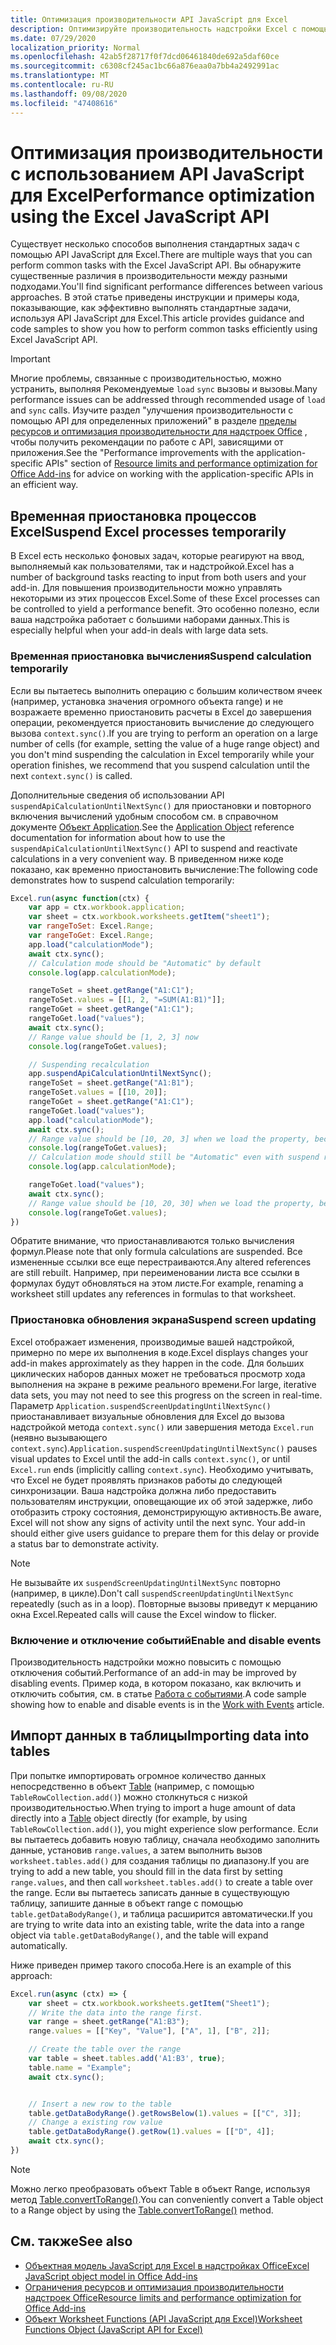 ```yaml
---
title: Оптимизация производительности API JavaScript для Excel
description: Оптимизируйте производительность надстройки Excel с помощью API JavaScript.
ms.date: 07/29/2020
localization_priority: Normal
ms.openlocfilehash: 42ab5f28717f0f7dcd06461840de692a5daf60ce
ms.sourcegitcommit: c6308cf245ac1bc66a876eaa0a7bb4a2492991ac
ms.translationtype: MT
ms.contentlocale: ru-RU
ms.lasthandoff: 09/08/2020
ms.locfileid: "47408616"
---
```

# <a name="performance-optimization-using-the-excel-javascript-api"></a><span data-ttu-id="e27aa-103">Оптимизация производительности с использованием API JavaScript для Excel</span><span class="sxs-lookup"><span data-stu-id="e27aa-103">Performance optimization using the Excel JavaScript API</span></span>

<span data-ttu-id="e27aa-104">Существует несколько способов выполнения стандартных задач с помощью API JavaScript для Excel.</span><span class="sxs-lookup"><span data-stu-id="e27aa-104">There are multiple ways that you can perform common tasks with the Excel JavaScript API.</span></span> <span data-ttu-id="e27aa-105">Вы обнаружите существенные различия в производительности между разными подходами.</span><span class="sxs-lookup"><span data-stu-id="e27aa-105">You'll find significant performance differences between various approaches.</span></span> <span data-ttu-id="e27aa-106">В этой статье приведены инструкции и примеры кода, показывающие, как эффективно выполнять стандартные задачи, используя API JavaScript для Excel.</span><span class="sxs-lookup"><span data-stu-id="e27aa-106">This article provides guidance and code samples to show you how to perform common tasks efficiently using Excel JavaScript API.</span></span>

> [!IMPORTANT]
> <span data-ttu-id="e27aa-107">Многие проблемы, связанные с производительностью, можно устранить, выполняя Рекомендуемые `load` `sync` вызовы и вызовы.</span><span class="sxs-lookup"><span data-stu-id="e27aa-107">Many performance issues can be addressed through recommended usage of `load` and `sync` calls.</span></span> <span data-ttu-id="e27aa-108">Изучите раздел "улучшения производительности с помощью API для определенных приложений" в разделе [пределы ресурсов и оптимизация производительности для надстроек Office](../concepts/resource-limits-and-performance-optimization.md#performance-improvements-with-the-application-specific-apis) , чтобы получить рекомендации по работе с API, зависящими от приложения.</span><span class="sxs-lookup"><span data-stu-id="e27aa-108">See the "Performance improvements with the application-specific APIs" section of [Resource limits and performance optimization for Office Add-ins](../concepts/resource-limits-and-performance-optimization.md#performance-improvements-with-the-application-specific-apis) for advice on working with the application-specific APIs in an efficient way.</span></span>

## <a name="suspend-excel-processes-temporarily"></a><span data-ttu-id="e27aa-109">Временная приостановка процессов Excel</span><span class="sxs-lookup"><span data-stu-id="e27aa-109">Suspend Excel processes temporarily</span></span>

<span data-ttu-id="e27aa-110">В Excel есть несколько фоновых задач, которые реагируют на ввод, выполняемый как пользователями, так и надстройкой.</span><span class="sxs-lookup"><span data-stu-id="e27aa-110">Excel has a number of background tasks reacting to input from both users and your add-in.</span></span> <span data-ttu-id="e27aa-111">Для повышения производительности можно управлять некоторыми из этих процессов Excel.</span><span class="sxs-lookup"><span data-stu-id="e27aa-111">Some of these Excel processes can be controlled to yield a performance benefit.</span></span> <span data-ttu-id="e27aa-112">Это особенно полезно, если ваша надстройка работает с большими наборами данных.</span><span class="sxs-lookup"><span data-stu-id="e27aa-112">This is especially helpful when your add-in deals with large data sets.</span></span>

### <a name="suspend-calculation-temporarily"></a><span data-ttu-id="e27aa-113">Временная приостановка вычисления</span><span class="sxs-lookup"><span data-stu-id="e27aa-113">Suspend calculation temporarily</span></span>

<span data-ttu-id="e27aa-114">Если вы пытаетесь выполнить операцию с большим количеством ячеек (например, установка значения огромного объекта range) и не возражаете временно приостановить расчеты в Excel до завершения операции, рекомендуется приостановить вычисление до следующего вызова `context.sync()`.</span><span class="sxs-lookup"><span data-stu-id="e27aa-114">If you are trying to perform an operation on a large number of cells (for example, setting the value of a huge range object) and you don't mind suspending the calculation in Excel temporarily while your operation finishes, we recommend that you suspend calculation until the next `context.sync()` is called.</span></span>

<span data-ttu-id="e27aa-115">Дополнительные сведения об использовании API `suspendApiCalculationUntilNextSync()` для приостановки и повторного включения вычислений удобным способом см. в справочном документе [Объект Application](/javascript/api/excel/excel.application).</span><span class="sxs-lookup"><span data-stu-id="e27aa-115">See the [Application Object](/javascript/api/excel/excel.application) reference documentation for information about how to use the `suspendApiCalculationUntilNextSync()` API to suspend and reactivate calculations in a very convenient way.</span></span> <span data-ttu-id="e27aa-116">В приведенном ниже коде показано, как временно приостановить вычисление:</span><span class="sxs-lookup"><span data-stu-id="e27aa-116">The following code demonstrates how to suspend calculation temporarily:</span></span>

```js
Excel.run(async function(ctx) {
    var app = ctx.workbook.application;
    var sheet = ctx.workbook.worksheets.getItem("sheet1");
    var rangeToSet: Excel.Range;
    var rangeToGet: Excel.Range;
    app.load("calculationMode");
    await ctx.sync();
    // Calculation mode should be "Automatic" by default
    console.log(app.calculationMode);

    rangeToSet = sheet.getRange("A1:C1");
    rangeToSet.values = [[1, 2, "=SUM(A1:B1)"]];
    rangeToGet = sheet.getRange("A1:C1");
    rangeToGet.load("values");
    await ctx.sync();
    // Range value should be [1, 2, 3] now
    console.log(rangeToGet.values);

    // Suspending recalculation
    app.suspendApiCalculationUntilNextSync();
    rangeToSet = sheet.getRange("A1:B1");
    rangeToSet.values = [[10, 20]];
    rangeToGet = sheet.getRange("A1:C1");
    rangeToGet.load("values");
    app.load("calculationMode");
    await ctx.sync();
    // Range value should be [10, 20, 3] when we load the property, because calculation is suspended at that point
    console.log(rangeToGet.values);
    // Calculation mode should still be "Automatic" even with suspend recalculation
    console.log(app.calculationMode);

    rangeToGet.load("values");
    await ctx.sync();
    // Range value should be [10, 20, 30] when we load the property, because calculation is resumed after last sync
    console.log(rangeToGet.values);
})
```

<span data-ttu-id="e27aa-117">Обратите внимание, что приостанавливаются только вычисления формул.</span><span class="sxs-lookup"><span data-stu-id="e27aa-117">Please note that only formula calculations are suspended.</span></span> <span data-ttu-id="e27aa-118">Все измененные ссылки все еще перестраиваются.</span><span class="sxs-lookup"><span data-stu-id="e27aa-118">Any altered references are still rebuilt.</span></span> <span data-ttu-id="e27aa-119">Например, при переименовании листа все ссылки в формулах будут обновляться на этом листе.</span><span class="sxs-lookup"><span data-stu-id="e27aa-119">For example, renaming a worksheet still updates any references in formulas to that worksheet.</span></span>

### <a name="suspend-screen-updating"></a><span data-ttu-id="e27aa-120">Приостановка обновления экрана</span><span class="sxs-lookup"><span data-stu-id="e27aa-120">Suspend screen updating</span></span>

<span data-ttu-id="e27aa-121">Excel отображает изменения, производимые вашей надстройкой, примерно по мере их выполнения в коде.</span><span class="sxs-lookup"><span data-stu-id="e27aa-121">Excel displays changes your add-in makes approximately as they happen in the code.</span></span> <span data-ttu-id="e27aa-122">Для больших циклических наборов данных может не требоваться просмотр хода выполнения на экране в режиме реального времени.</span><span class="sxs-lookup"><span data-stu-id="e27aa-122">For large, iterative data sets, you may not need to see this progress on the screen in real-time.</span></span> <span data-ttu-id="e27aa-123">Параметр `Application.suspendScreenUpdatingUntilNextSync()` приостанавливает визуальные обновления для Excel до вызова надстройкой метода `context.sync()` или завершения метода `Excel.run` (неявно вызывающего `context.sync`).</span><span class="sxs-lookup"><span data-stu-id="e27aa-123">`Application.suspendScreenUpdatingUntilNextSync()` pauses visual updates to Excel until the add-in calls `context.sync()`, or until `Excel.run` ends (implicitly calling `context.sync`).</span></span> <span data-ttu-id="e27aa-124">Необходимо учитывать, что Excel не будет проявлять признаков работы до следующей синхронизации. Ваша надстройка должна либо предоставить пользователям инструкции, оповещающие их об этой задержке, либо отобразить строку состояния, демонстрирующую активность.</span><span class="sxs-lookup"><span data-stu-id="e27aa-124">Be aware, Excel will not show any signs of activity until the next sync. Your add-in should either give users guidance to prepare them for this delay or provide a status bar to demonstrate activity.</span></span>

> [!NOTE]
> <span data-ttu-id="e27aa-125">Не вызывайте их `suspendScreenUpdatingUntilNextSync` повторно (например, в цикле).</span><span class="sxs-lookup"><span data-stu-id="e27aa-125">Don't call `suspendScreenUpdatingUntilNextSync` repeatedly (such as in a loop).</span></span> <span data-ttu-id="e27aa-126">Повторные вызовы приведут к мерцанию окна Excel.</span><span class="sxs-lookup"><span data-stu-id="e27aa-126">Repeated calls will cause the Excel window to flicker.</span></span>

### <a name="enable-and-disable-events"></a><span data-ttu-id="e27aa-127">Включение и отключение событий</span><span class="sxs-lookup"><span data-stu-id="e27aa-127">Enable and disable events</span></span>

<span data-ttu-id="e27aa-128">Производительность надстройки можно повысить с помощью отключения событий.</span><span class="sxs-lookup"><span data-stu-id="e27aa-128">Performance of an add-in may be improved by disabling events.</span></span> <span data-ttu-id="e27aa-129">Пример кода, в котором показано, как включить и отключить события, см. в статье [Работа с событиями](excel-add-ins-events.md#enable-and-disable-events).</span><span class="sxs-lookup"><span data-stu-id="e27aa-129">A code sample showing how to enable and disable events is in the [Work with Events](excel-add-ins-events.md#enable-and-disable-events) article.</span></span>

## <a name="importing-data-into-tables"></a><span data-ttu-id="e27aa-130">Импорт данных в таблицы</span><span class="sxs-lookup"><span data-stu-id="e27aa-130">Importing data into tables</span></span>

<span data-ttu-id="e27aa-131">При попытке импортировать огромное количество данных непосредственно в объект [Table](/javascript/api/excel/excel.table) (например, с помощью `TableRowCollection.add()`) можно столкнуться с низкой производительностью.</span><span class="sxs-lookup"><span data-stu-id="e27aa-131">When trying to import a huge amount of data directly into a [Table](/javascript/api/excel/excel.table) object directly (for example, by using `TableRowCollection.add()`), you might experience slow performance.</span></span> <span data-ttu-id="e27aa-132">Если вы пытаетесь добавить новую таблицу, сначала необходимо заполнить данные, установив `range.values`, а затем выполнить вызов `worksheet.tables.add()` для создания таблицы по диапазону.</span><span class="sxs-lookup"><span data-stu-id="e27aa-132">If you are trying to add a new table, you should fill in the data first by setting `range.values`, and then call `worksheet.tables.add()` to create a table over the range.</span></span> <span data-ttu-id="e27aa-133">Если вы пытаетесь записать данные в существующую таблицу, запишите данные в объект range с помощью `table.getDataBodyRange()`, и таблица расширится автоматически.</span><span class="sxs-lookup"><span data-stu-id="e27aa-133">If you are trying to write data into an existing table, write the data into a range object via `table.getDataBodyRange()`, and the table will expand automatically.</span></span>

<span data-ttu-id="e27aa-134">Ниже приведен пример такого способа.</span><span class="sxs-lookup"><span data-stu-id="e27aa-134">Here is an example of this approach:</span></span>

```js
Excel.run(async (ctx) => {
    var sheet = ctx.workbook.worksheets.getItem("Sheet1");
    // Write the data into the range first.
    var range = sheet.getRange("A1:B3");
    range.values = [["Key", "Value"], ["A", 1], ["B", 2]];

    // Create the table over the range
    var table = sheet.tables.add('A1:B3', true);
    table.name = "Example";
    await ctx.sync();


    // Insert a new row to the table
    table.getDataBodyRange().getRowsBelow(1).values = [["C", 3]];
    // Change a existing row value
    table.getDataBodyRange().getRow(1).values = [["D", 4]];
    await ctx.sync();
})
```

> [!NOTE]
> <span data-ttu-id="e27aa-135">Можно легко преобразовать объект Table в объект Range, используя метод [Table.convertToRange()](/javascript/api/excel/excel.table#converttorange--).</span><span class="sxs-lookup"><span data-stu-id="e27aa-135">You can conveniently convert a Table object to a Range object by using the [Table.convertToRange()](/javascript/api/excel/excel.table#converttorange--) method.</span></span>

## <a name="see-also"></a><span data-ttu-id="e27aa-136">См. также</span><span class="sxs-lookup"><span data-stu-id="e27aa-136">See also</span></span>

* [<span data-ttu-id="e27aa-137">Объектная модель JavaScript для Excel в надстройках Office</span><span class="sxs-lookup"><span data-stu-id="e27aa-137">Excel JavaScript object model in Office Add-ins</span></span>](excel-add-ins-core-concepts.md)
* [<span data-ttu-id="e27aa-138">Ограничения ресурсов и оптимизация производительности надстроек Office</span><span class="sxs-lookup"><span data-stu-id="e27aa-138">Resource limits and performance optimization for Office Add-ins</span></span>](../concepts/resource-limits-and-performance-optimization.md)
* [<span data-ttu-id="e27aa-139">Объект Worksheet Functions (API JavaScript для Excel)</span><span class="sxs-lookup"><span data-stu-id="e27aa-139">Worksheet Functions Object (JavaScript API for Excel)</span></span>](/javascript/api/excel/excel.functions)
